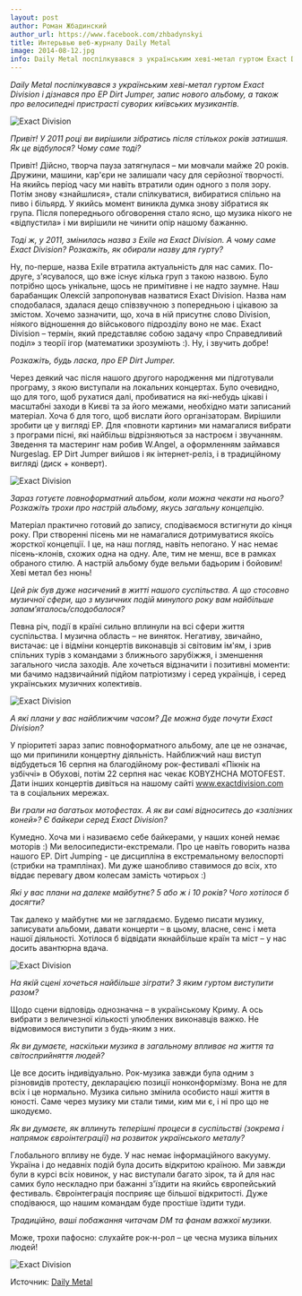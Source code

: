 ```yaml
---
layout: post
author: Роман Жбадинский
author_url: https://www.facebook.com/zhbadynskyi
title: Интерьвью веб-журналу Daily Metal
image: 2014-08-12.jpg
info: Daily Metal поспілкувався з українським хеві-метал гуртом Exact Division і дізнався про EP Dirt Jumper, запис нового альбому, а також про велосипедні пристрасті суворих київських музикантів.
---
```


_Daily Metal поспілкувався з українським хеві-метал гуртом Exact Division і дізнався про EP Dirt Jumper, запис нового альбому, а також про велосипедні пристрасті суворих київських музикантів._

![Exact Division](/img/ed.jpg "Exact Division")

_Привіт! У 2011 році ви вирішили зібратись після стількох років затишшя. Як це відбулося? Чому саме тоді?_

Привіт!
Дійсно, творча пауза затягнулася – ми мовчали майже 20 років. Дружини, машини, кар'єри не залишали часу для серйозної творчості. На якийсь період часу ми навіть втратили один одного з поля зору. Потім знову «знайшлися», стали спілкуватися, вибиратися спільно на пиво і більярд. У якийсь момент виникла думка знову зібратися як група. Після попереднього обговорення стало ясно, що музика нікого не «відпустила» і ми вирішили не чинити опір нашому бажанню.

_Тоді ж, у 2011, змінилась назва з Exile на Exact Division. А чому саме Exact Division? Розкажіть, як обирали назву для гурту?_

Ну, по-перше, назва Exile втратила актуальність для нас самих. По-друге, з'ясувалося, що вже існує кілька груп з такою назвою. Було потрібно щось унікальне, щось не примітивне і не надто заумне. Наш барабанщик Олексій запропонував назватися Exact Division. Назва нам сподобалася, здалася дещо співзвучною з попередньою і цікавою за змістом. Хочемо зазначити, що, хоча в ній присутнє слово Division, ніякого відношення до військового підрозділу воно не має. Exact Division – термін, який представляє собою задачу «про Справедливий поділ» з теорії ігор (математики зрозуміють :). Ну, і звучить добре!

_Розкажіть, будь ласка, про ЕР Dirt Jumper._

Через деякий час після нашого другого народження ми підготували програму, з якою виступали на локальних концертах. Було очевидно, що для того, щоб рухатися далі, пробиватися на які-небудь цікаві і масштабні заходи в Києві та за його межами, необхідно мати записаний матеріал. Хоча б для того, щоб вислати його організаторам. Вирішили зробити це у вигляді ЕР. Для «повноти картини» ми намагалися вибрати з програми пісні, які найбільш відрізняються за настроєм і звучанням. Зведення та мастеринг нам робив W.Angel, а оформленням займався Nurgeslag. ЕР Dirt Jumper вийшов і як інтернет-реліз, і в традиційному вигляді (диск + конверт).

![Exact Division](/img/dm_1.jpg "Exact Division")

_Зараз готуєте повноформатний альбом, коли можна чекати на нього? Розкажіть трохи про настрій альбому, якусь загальну концепцію._

Матеріал практично готовий до запису, сподіваємося встигнути до кінця року. При створенні пісень ми не намагалися дотримуватися якоїсь жорсткої концепції. І це, на наш погляд, навіть непогано. У нас немає пісень-клонів, схожих одна на одну. Але, тим не менш, все в рамках обраного стилю. А настрій альбому буде вельми бадьорим і бойовим! Хеві метал без нюнь!

_Цей рік був дуже насичений в житті нашого суспільства. А що стосовно музичної сфери, що з музичних подій минулого року вам найбільше запам’яталось/сподобалося?_

Певна річ, події в країні сильно вплинули на всі сфери життя суспільства. І музична область – не виняток. Негативу, звичайно, вистачає: це і відміни концертів виконавців зі світовим ім'ям, і зрив спільних турів з командами з ближнього зарубіжжя, і зменшення загального числа заходів. Але хочеться відзначити і позитивні моменти: ми бачимо надзвичайний підйом патріотизму і серед українців, і серед українських музичних колективів.

![Exact Division](/img/front.jpg "Exact Division")

_А які плани у вас найближчим часом? Де можна буде почути Exact Division?_

У пріоритеті зараз запис повноформатного альбому, але це не означає, що ми припинили концертну діяльність. Найближчий наш виступ відбудеться 16 серпня на благодійному рок-фестивалі «Пікнік на узбіччі» в Обухові, потім 22 серпня нас чекає KOBYZHCHA MOTOFEST. Дати інших концертів дивіться на нашому сайті www.exactdivision.com та в соціальних мережах.

_Ви грали на багатьох мотофестах. А як ви самі відноситесь до «залізних коней»? Є байкери серед Exact Division?_

Кумедно. Хоча ми і називаємо себе байкерами, у наших коней немає моторів :) Ми велосипедисти-екстремали. Про це навіть говорить назва нашого EP. Dirt Jumping - це дисципліна в екстремальному велоспорті (стрибки на трамплінах). Ми дуже шанобливо ставимося до всіх, хто віддає перевагу двом колесам замість чотирьох :)

_Які у вас плани на далеке майбутнє? 5 або ж і 10 років? Чого хотілося б досягти?_

Так далеко у майбутнє ми не заглядаємо. Будемо писати музику, записувати альбоми, давати концерти – в цьому, власне, сенс і мета нашої діяльності. Хотілося б відвідати якнайбільше країн та міст – у нас досить авантюрна вдача.

![Exact Division](/img/dm_2.jpg "Exact Division")

_На якій сцені хочеться найбільше зіграти? З яким гуртом виступити разом?_

Щодо сцени відповідь однозначна – в українському Криму. А ось вибрати з величезної кількості улюблених виконавців важко. Не відмовимося виступити з будь-яким з них.

_Як ви думаєте, наскільки музика в загальному впливає на життя та світосприйняття людей?_

Це все досить індивідуально. Рок-музика завжди була одним з різновидів протесту, декларацією позиції нонконформізму. Вона не для всіх і це нормально. Музика сильно змінила особисто наші життя в юності. Саме через музику ми стали тими, ким ми є, і ні про що не шкодуємо.

_Як ви думаєте, як вплинуть теперішні процеси в суспільстві (зокрема і напрямок євроінтеграції) на розвиток українського металу?_

Глобального впливу не буде. У нас немає інформаційного вакууму. Україна і до недавніх подій була досить відкритою країною. Ми завжди були в курсі всіх новинок, у нас виступали багато зірок, та й для нас самих було нескладно при бажанні з'їздити на якийсь європейський фестиваль. Євроінтеграція посприяє ще більшої відкритості. Дуже сподіваюся, що нашим командам буде простіше їздити туди.

_Традиційно, ваші побажання читачам DM та фанам важкої музики._

Може, трохи пафосно: слухайте рок-н-рол – це чесна музика вільних людей!

![Exact Division](/img/dm_3.jpg "Exact Division")

Источник: [Daily Metal](http://dailymetal.com.ua/index.php/interview/int/184-exact-division)
